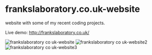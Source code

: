# frankslaboratory.co.uk-website
website with some of my recent coding projects.

Live demo: http://frankslaboratory.co.uk/

![frankslaboratory co uk-website](https://user-images.githubusercontent.com/40566364/46089371-9ac6f300-c1ae-11e8-9a93-820abb78130c.jpg)
![frankslaboratory co uk-website2](https://user-images.githubusercontent.com/40566364/46089526-01e4a780-c1af-11e8-9277-c1bdc1da24bc.jpg)
![frankslaboratory co uk-website3](https://user-images.githubusercontent.com/40566364/46089577-22acfd00-c1af-11e8-85f0-4d513556bd40.jpg)

